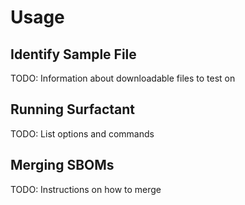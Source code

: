 # Usage

## Identify Sample File

TODO: Information about downloadable files to test on

## Running Surfactant

TODO: List options and commands

## Merging SBOMs

TODO: Instructions on how to merge
